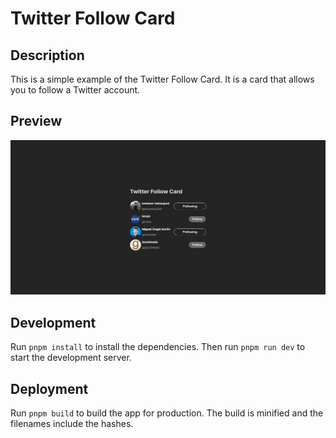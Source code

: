 # Twitter Follow Card

## Description

This is a simple example of the Twitter Follow Card. It is a card that allows you to follow a Twitter account.

## Preview

![Twitter Follow Card](../../assets/twitter-follow-card.png)

## Development

Run `pnpm install` to install the dependencies. Then run `pnpm run dev` to start the development server.

## Deployment

Run `pnpm build` to build the app for production. The build is minified and the filenames include the hashes.
